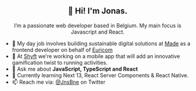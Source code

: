 <h2 align="center">👋 Hi! I'm Jonas.</h2>
<p align="center">I’m a passionate web developer based in Belgium. My main focus is Javascript and React.</p>

- 🔭 My day job involves building sustainable digital solutions at [Made](https://www.made.be/) as a frontend developer on behalf of [Euricom](https://www.euri.com/)
- 🏃 At [Shyft](https://github.com/shyft-digital) we're working on a mobile app that will add an innovative gamification twist to running activities.
- 💬 Ask me about **JavaScript, TypeScript and React**
- 🌱 Currently learning Next 13, React Server Components & React Native.
- 📫 Reach me via: [@JnsBne](https://twitter.com/jnsbne) on Twitter


